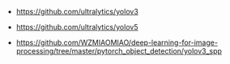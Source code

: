 - https://github.com/ultralytics/yolov3
- https://github.com/ultralytics/yolov5

- https://github.com/WZMIAOMIAO/deep-learning-for-image-processing/tree/master/pytorch_object_detection/yolov3_spp